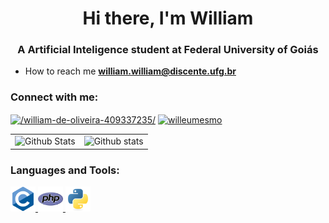 <h1 align="center">Hi there, I'm William</h1>
<h3 align="center">A Artificial Inteligence student at Federal University of Goiás</h3>

- How to reach me **william.william@discente.ufg.br**

<h3 align="left">Connect with me:</h3>
<p align="left">
<a href="https://linkedin.com/in/https://www.linkedin.com/in/william-de-oliveira-409337235/" target="blank"><img align="center" src="https://raw.githubusercontent.com/rahuldkjain/github-profile-readme-generator/master/src/images/icons/Social/linked-in-alt.svg" alt="/william-de-oliveira-409337235/" height="30" width="40" /></a>
<a href="https://instagram.com/willeumesmo" target="blank"><img align="center" src="https://raw.githubusercontent.com/rahuldkjain/github-profile-readme-generator/master/src/images/icons/Social/instagram.svg" alt="willeumesmo" height="30" width="40" /></a>
</p>

<table>
  <tr>
      <td>
      <img
        align="left"
        src="https://github-readme-stats.vercel.app/api/top-langs/?username=huntzzxx&theme=dark&hide_border=false&include_all_commits=true&count_private=true&layout=compact"
        alt="Github Stats"
      />
      </td>
      <td>
      <a href="https://github.com/huntzzxx">
      <img
        align="left"
        src="https://github-readme-streak-stats.herokuapp.com/?user=huntzzxx&theme=dracula&hide_border=false"
        alt="Github stats"
      </a>
    </td>
      </tr>
<table>
  
<h3 align="left">Languages and Tools:</h3>
<p align="left"> <a href="https://www.cprogramming.com/" target="_blank" rel="noreferrer"> <img src="https://raw.githubusercontent.com/devicons/devicon/master/icons/c/c-original.svg" alt="c" width="40" height="40"/> </a> <a href="https://www.php.net" target="_blank" rel="noreferrer"> <img src="https://raw.githubusercontent.com/devicons/devicon/master/icons/php/php-original.svg" alt="php" width="40" height="40"/> </a> <a href="https://www.python.org" target="_blank" rel="noreferrer"> <img src="https://raw.githubusercontent.com/devicons/devicon/master/icons/python/python-original.svg" alt="python" width="40" height="40"/> </a> </p>
